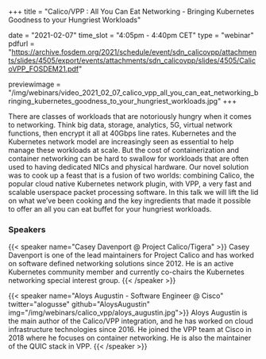 +++
title = "Calico/VPP : All You Can Eat Networking - Bringing Kubernetes Goodness to your Hungriest Workloads"

date = "2021-02-07"
time_slot = "4:05pm - 4:40pm CET"
type = "webinar"
pdfurl =  "https://archive.fosdem.org/2021/schedule/event/sdn_calicovpp/attachments/slides/4505/export/events/attachments/sdn_calicovpp/slides/4505/CalicoVPP_FOSDEM21.pdf"

previewimage = "/img/webinars/video_2021_02_07_calico_vpp_all_you_can_eat_networking_bringing_kubernetes_goodness_to_your_hungriest_workloads.jpg"
+++

There are classes of workloads that are notoriously hungry when it comes to networking. Think big data, storage, analytics, 5G, virtual network functions, then encrypt it all at 40Gbps line rates. Kubernetes and the Kubernetes network model are increasingly seen as essential to help manage these workloads at scale. But the cost of containerization and container networking can be hard to swallow for workloads that are often used to having dedicated NICs and physical hardware. Our novel solution was to cook up a feast that is a fusion of two worlds: combining Calico, the popular cloud native Kubernetes network plugin, with VPP, a very fast and scalable userspace packet processing software. In this talk we will lift the lid on what we’ve been cooking and the key ingredients that made it possible to offer an all you can eat buffet for your hungriest workloads.

### Speakers

{{< speaker name="Casey Davenport @ Project Calico/Tigera" >}}
Casey Davenport is one of the lead maintainers for Project Calico and has worked on software defined networking solutions since 2012. He is an active Kubernetes community member and currently co-chairs the Kubernetes networking special interest group.
{{< /speaker >}}

{{< speaker name="Aloys Augustin - Software Engineer @ Cisco" twitter="alogusse" github="AloysAugustin" img="/img/webinars/calico_vpp/aloys_augustin.jpg">}}
Aloys Augustin is the main author of the Calico/VPP integration, and he has worked on cloud infrastructure technologies since 2016. He joined the VPP team at Cisco in 2018 where he focuses on container networking. He is also the maintainer of the QUIC stack in VPP.
{{< /speaker >}}

